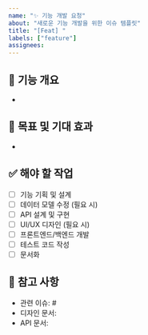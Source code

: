```yaml
---
name: "✨ 기능 개발 요청"
about: "새로운 기능 개발을 위한 이슈 템플릿"
title: "[Feat] "
labels: ["feature"]
assignees: 
---
```


## 📝 기능 개요
<!-- 개발할 기능에 대한 간단한 설명을 작성하세요. -->
- 

## 🎯 목표 및 기대 효과
<!-- 해당 기능이 어떤 문제를 해결하며, 기대되는 효과가 무엇인지 설명하세요. -->
- 

## ✅ 해야 할 작업
- [ ] 기능 기획 및 설계
- [ ] 데이터 모델 수정 (필요 시)
- [ ] API 설계 및 구현
- [ ] UI/UX 디자인 (필요 시)
- [ ] 프론트엔드/백엔드 개발
- [ ] 테스트 코드 작성
- [ ] 문서화

## 📌 참고 사항
<!-- 추가적으로 참고해야 할 문서, API 명세서, 관련 이슈 등을 링크하세요. -->
- 관련 이슈: #
- 디자인 문서:
- API 문서:
